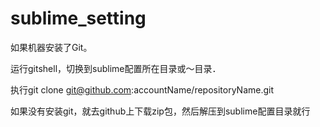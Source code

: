 # sublime_setting

如果机器安装了Git。

运行gitshell，切换到sublime配置所在目录或～目录．

执行git clone git@github.com:accountName/repositoryName.git

如果没有安装git，就去github上下载zip包，然后解压到sublime配置目录就行 
